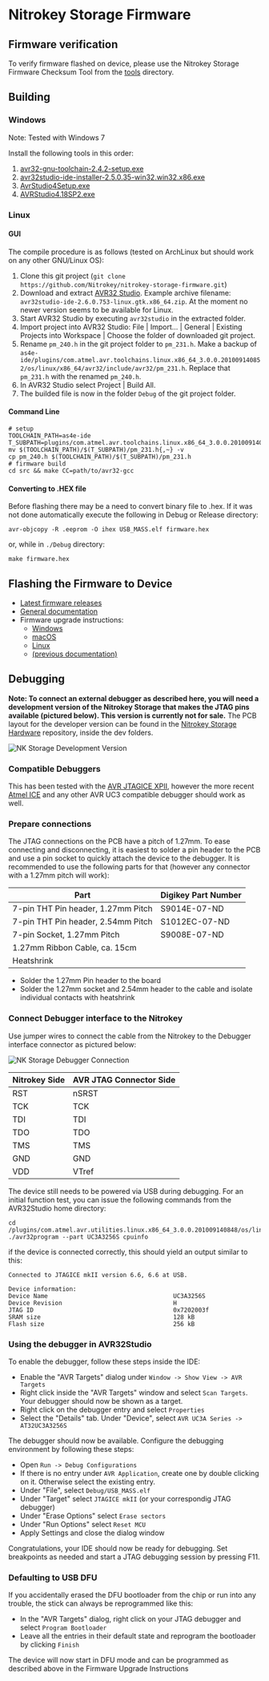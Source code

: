# Nitrokey Storage Firmware

## Firmware verification
To verify firmware flashed on device, please use the Nitrokey Storage Firmware Checksum Tool from the [tools] directory.

[tools]: https://github.com/Nitrokey/nitrokey-storage-firmware/tree/master/tools

## Building

### Windows
Note: Tested with Windows 7

Install the following tools in this order:

1. [avr32-gnu-toolchain-2.4.2-setup.exe](http://www.atmel.com/System/BaseForm.aspx?target=tcm:26-17439)
2. [avr32studio-ide-installer-2.5.0.35-win32.win32.x86.exe](http://www.atmel.com/tools/studioarchive.aspx)
3. [AvrStudio4Setup.exe](http://www.atmel.com/tools/studioarchive.aspx)
4. [AVRStudio4.18SP2.exe](http://www.atmel.com/System/BaseForm.aspx?target=tcm:26-41051)

### Linux

#### GUI
The compile procedure is as follows (tested on ArchLinux but should work on any
other GNU/Linux OS):
1. Clone this git project (`git clone https://github.com/Nitrokey/nitrokey-storage-firmware.git`)
2. Download and extract [AVR32 Studio](http://www.atmel.com/tools/Archive/AVR32STUDIO2_6.aspx). Example archive filename: `avr32studio-ide-2.6.0.753-linux.gtk.x86_64.zip`. At the moment no newer version seems to be available for Linux.
3. Start AVR32 Studio by executing `avr32studio` in the extracted folder.
4. Import project into AVR32 Studio: File | Import... | General | Existing Projects into Workspace | Choose the folder of downloaded git project.
5. Rename `pm_240.h` in the git project folder to `pm_231.h`. Make a backup of `as4e-ide/plugins/com.atmel.avr.toolchains.linux.x86_64_3.0.0.201009140852/os/linux/x86_64/avr32/include/avr32/pm_231.h`. Replace that `pm_231.h` with the renamed `pm_240.h`.
6. In AVR32 Studio select Project | Build All.
7. The builded file is now in the folder `Debug` of the git project folder.

#### Command Line

```
# setup
TOOLCHAIN_PATH=as4e-ide
T_SUBPATH=plugins/com.atmel.avr.toolchains.linux.x86_64_3.0.0.201009140852/os/linux/x86_64/avr32/include/avr32/
mv $(TOOLCHAIN_PATH)/$(T_SUBPATH)/pm_231.h{,~} -v
cp pm_240.h $(TOOLCHAIN_PATH)/$(T_SUBPATH)/pm_231.h
# firmware build
cd src && make CC=path/to/avr32-gcc
```

#### Converting to .HEX file
Before flashing there may be a need to convert binary file to .hex. If it was not done automatically execute the following in Debug or Release directory:
```
avr-objcopy -R .eeprom -O ihex USB_MASS.elf firmware.hex
```
or, while in `./Debug` directory:
```
make firmware.hex
```

## Flashing the Firmware to Device

- [Latest firmware releases](https://github.com/Nitrokey/nitrokey-storage-firmware/releases/latest)
- [General documentation](https://docs.nitrokey.com/storage/)
- Firmware upgrade instructions:
    - [Windows](https://docs.nitrokey.com/storage/windows/firmware-update.html)
    - [macOS](https://docs.nitrokey.com/storage/mac/firmware-update.html)
    - [Linux](https://docs.nitrokey.com/storage/linux/firmware-update.html)
    - [(previous documentation)](https://www.nitrokey.com/documentation/firmware-update-storage)

## Debugging
**Note: To connect an external debugger as described here, you will need a development version of the Nitrokey Storage that makes the JTAG pins available (pictured below). This version is currently not for sale.**
The PCB layout for the developer version can be found in the [Nitrokey Storage Hardware](https://github.com/Nitrokey/nitrokey-storage-hardware) repository, inside the dev folders.

![NK Storage Development Version](/img/nkstorage_jtag.jpg "Nitrokey Storage Development Version")

### Compatible Debuggers
This has been tested with the [AVR JTAGICE XPII](https://www.waveshare.com/product/mcu-tools/avr/programmers-debuggers/usb-avr-jtagice-xpii.htm), however the more recent [Atmel ICE](http://www.microchip.com/DevelopmentTools/ProductDetails.aspx?PartNO=atatmel-ice) and any other AVR UC3 compatible debugger should work as well.

### Prepare connections
The JTAG connections on the PCB have a pitch of 1.27mm. To ease connecting and disconnecting, it is easiest to solder a pin header to the PCB and use a pin socket to quickly attach the device to the debugger. It is recommended to use the following parts for that (however any connector with a 1.27mm pitch will work):

| Part                                  | Digikey Part Number       |
|---                                    |---                        |
| 7-pin THT Pin header, 1.27mm Pitch    |  S9014E-07-ND             |
| 7-pin THT Pin header, 2.54mm Pitch    |  S1012EC-07-ND            |
| 7-pin Socket, 1.27mm Pitch            |  S9008E-07-ND             |
| 1.27mm Ribbon Cable, ca. 15cm         |                           |
| Heatshrink                            |                           |

- Solder the 1.27mm Pin header to the board
- Solder the 1.27mm socket and 2.54mm header to the cable and isolate individual contacts with heatshrink

### Connect Debugger interface to the Nitrokey

Use jumper wires to connect the cable from the Nitrokey to the Debugger interface connector as pictured below:

![NK Storage Debugger Connection](/img/debugger_connection.png)

| Nitrokey Side                         | AVR JTAG Connector Side   |
|---                                    |---                        |
| RST                                   | nSRST                     |
| TCK                                   | TCK                       |
| TDI                                   | TDI                       |
| TDO                                   | TDO                       |
| TMS                                   | TMS                       |
| GND                                   | GND                       |
| VDD                                   | VTref                     |

The device still needs to be powered via USB during debugging.
For an initial function test, you can issue the following commands from the AVR32Studio home directory:

```
cd /plugins/com.atmel.avr.utilities.linux.x86_64_3.0.0.201009140848/os/linux/x86_64/bin
./avr32program --part UC3A3256S cpuinfo
```
if the device is connected correctly, this should yield an output similar to this:
```
Connected to JTAGICE mkII version 6.6, 6.6 at USB.

Device information:
Device Name                                   UC3A3256S 
Device Revision                               H
JTAG ID                                       0x7202003f
SRAM size                                     128 kB
Flash size                                    256 kB
```

### Using the debugger in AVR32Studio

To enable the debugger, follow these steps inside the IDE:
- Enable the "AVR Targets" dialog under `Window -> Show View -> AVR Targets`
- Right click inside the "AVR Targets" window and select `Scan Targets`. Your debugger should now be shown as a target.
- Right click on the debugger entry and select `Properties`
- Select the "Details" tab. Under "Device", select `AVR UC3A Series -> AT32UC3A3256S`

The debugger should now be available. Configure the debugging environment by following these steps:
- Open `Run -> Debug Configurations`
- If there is no entry under `AVR Application`, create one by double clicking on it. Otherwise select the existing entry.
- Under "File", select `Debug/USB_MASS.elf`
- Under "Target" select `JTAGICE mkII` (or your correspondig JTAG debugger)
- Under "Erase Options" select `Erase sectors`
- Under "Run Options" select `Reset MCU`
- Apply Settings and close the dialog window

Congratulations, your IDE should now be ready for debugging. Set breakpoints as needed and start a JTAG debugging session by pressing F11.

### Defaulting to USB DFU
If you accidentally erased the DFU bootloader from the chip or run into any trouble, the stick can always be reprogrammed like this:
- In the "AVR Targets" dialog, right click on your JTAG debugger and select `Program Bootloader`
- Leave all the entries in their default state and reprogram the bootloader by clicking `Finish`

The device will now start in DFU mode and can be programmed as described above in the Firmware Upgrade Instructions
